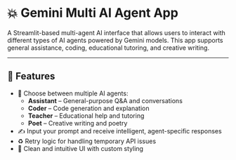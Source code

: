 # 💥 Gemini Multi AI Agent App

A Streamlit-based multi-agent AI interface that allows users to interact with different types of AI agents powered by Gemini models. This app supports general assistance, coding, educational tutoring, and creative writing.

---

## 🧠 Features

- 🔄 Choose between multiple AI agents:
  - **Assistant** – General-purpose Q&A and conversations
  - **Coder** – Code generation and explanation
  - **Teacher** – Educational help and tutoring
  - **Poet** – Creative writing and poetry
- ✍️ Input your prompt and receive intelligent, agent-specific responses
- ♻️ Retry logic for handling temporary API issues
- 🎯 Clean and intuitive UI with custom styling